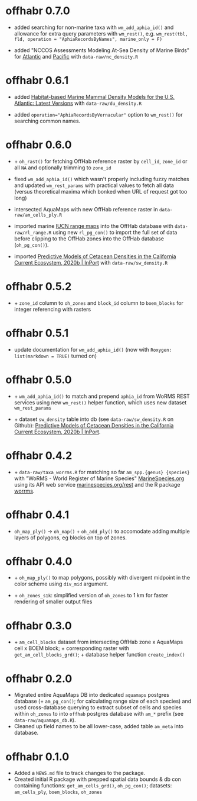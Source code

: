 # offhabr 0.7.0

- added searching for non-marine taxa with `wm_add_aphia_id()` and allowance for 
extra query parameters with `wm_rest()`, e.g. `wm_rest(tbl, fld, operation = "AphiaRecordsByNames", marine_only = F)`

- added "NCCOS Assessments Modeling At-Sea Density of Marine Birds" for [Atlantic](https://www.ncei.noaa.gov/access/metadata/landing-page/bin/iso?id=gov.noaa.nodc:0176682) and [Pacific](https://www.ncei.noaa.gov/access/metadata/landing-page/bin/iso?id=gov.noaa.nodc:0242882) with `data-raw/nc_density.R`

# offhabr 0.6.1

- added [Habitat-based Marine Mammal Density Models for the U.S. Atlantic: Latest Versions](https://seamap.env.duke.edu/models/Duke/EC/) with `data-raw/du_density.R`

- added `operation="AphiaRecordsByVernacular"` option to `wm_rest()` for searching common names.

# offhabr 0.6.0

-   \+ `oh_rast()` for fetching OffHab reference raster by `cell_id`, `zone_id` or all `NA` and optionally trimming to `zone_id`

- fixed `wm_add_aphia_id()` which wasn't properly including fuzzy matches and updated `wm_rest_params` with practical values to fetch all data (versus theoretical maxima which bonked when URL of request got too long)

- intersected AquaMaps with new OffHab reference raster in `data-raw/am_cells_ply.R`

- imported marine [IUCN range maps](https://www.iucnredlist.org/resources/spatial-data-download) into the OffHab database with `data-raw/rl_range.R` using new `rl_pg_con()` to import the full set of data before clipping to the OffHab zones into the OffHab database (`oh_pg_con()`).

- imported [Predictive Models of Cetacean Densities in the California Current Ecosystem, 2020b | InPort](https://www.fisheries.noaa.gov/inport/item/64349) with `data-raw/sw_density.R`

# offhabr 0.5.2

-   \+ `zone_id` column to `oh_zones` and `block_id` column to `boem_blocks` for integer referencing with rasters

# offhabr 0.5.1

-   update documentation for `wm_add_aphia_id()` (now with `Roxygen: list(markdown = TRUE)` turned on)

# offhabr 0.5.0

-   \+ `wm_add_aphia_id()` to match and prepend `aphia_id` from WoRMS REST services using new `wm_rest()` helper function, which uses new dataset `wm_rest_params`

-   \+ dataset `sw_density` table into db (see `data-raw/sw_density.R` on Github): [Predictive Models of Cetacean Densities in the California Current Ecosystem, 2020b \| InPort](https://www.fisheries.noaa.gov/inport/item/64349).

# offhabr 0.4.2

-   \+ `data-raw/taxa_worrms.R` for matching so far `am_spp.{genus} {species}` with "WoRMS - World Register of Marine Species" [MarineSpecies.org](https://www.marinespecies.org) using its API web service [marinespecies.org/rest](https://www.marinespecies.org/rest/) and the R package [worrms](https://docs.ropensci.org/worrms/articles/worrms.html).

# offhabr 0.4.1

-   `oh_map_ply()` -\> `oh_map()` + `oh_add_ply()` to accomodate adding multiple layers of polygons, eg blocks on top of zones.

# offhabr 0.4.0

-   \+ `oh_map_ply()` to map polygons, possibly with divergent midpoint in the color scheme using `div_mid` argument.

-   \+ `oh_zones_s1k`: simplified version of `oh_zones` to 1 km for faster rendering of smaller output files

# offhabr 0.3.0

-   \+ `am_cell_blocks` dataset from intersecting OffHab zone x AquaMaps cell x BOEM block; + corresponding raster with `get_am_cell_blocks_grd()`; + database helper function `create_index()`

# offhabr 0.2.0

-   Migrated entire AquaMaps DB into dedicated `aquamaps` postgres database (+ `am_pg_con()`; for calculating range size of each species) and used cross-database querying to extract subset of cells and species within `oh_zones` to into `offhab` postgres database with `am_*` prefix (see `data-raw/aquamaps_db.R`).
-   Cleaned up field names to be all lower-case, added table `am_meta` into database.

# offhabr 0.1.0

-   Added a `NEWS.md` file to track changes to the package.
-   Created initial R package with prepped spatial data bounds & db con containing functions: `get_am_cells_grd()`, `oh_pg_con()`; datasets: `am_cells_ply`, `boem_blocks`, `oh_zones`
